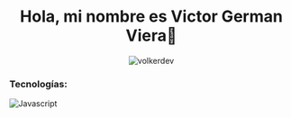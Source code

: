 <h1 align="center">Hola, mi nombre es Victor German Viera👋</h1>

<p align="center"><img src="https://github-readme-streak-stats.herokuapp.com?user=volkerdev&theme=prussian&hide_border=true&locale=es" alt="volkerdev"/></p>


<h3>Tecnologías:</h3>

![Javascript](https://img.shields.io/badge/Javascript-black?style=for-the-badge&logo=javascript&logoColor=F0DB4F)
